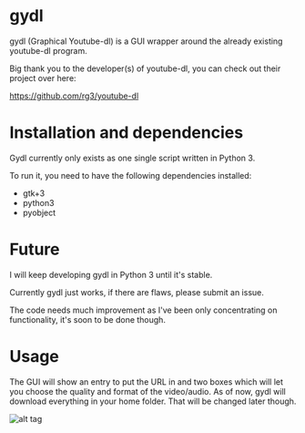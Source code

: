 # gydl
gydl (Graphical Youtube-dl) is a GUI wrapper around the already existing youtube-dl program.

Big thank you to the developer(s) of youtube-dl, you can check out their project over here:

https://github.com/rg3/youtube-dl

# Installation and dependencies
Gydl currently only exists as one single script written in Python 3.

To run it, you need to have the following dependencies installed:
* gtk+3
* python3
* pyobject

# Future
I will keep developing gydl in Python 3 until it's stable.

Currently gydl just works, if there are flaws, please submit an issue.

The code needs much improvement as I've been only concentrating on functionality, it's soon to be done though.

# Usage
The GUI will show an entry to put the URL in and two boxes which will let you choose the quality and format of the video/audio. As of now, gydl will download everything in your home folder. That will be changed later though.

![alt tag](http://i.imgur.com/ojmkGzP.png)
